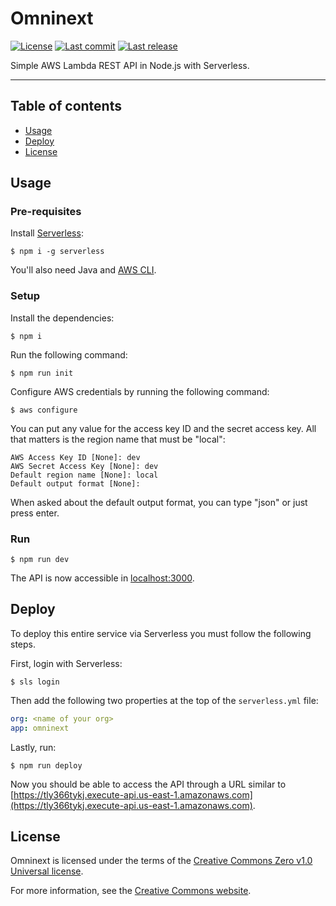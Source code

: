 # Omninext

<p>
	<a href="https://github.com/antogno/omninext/blob/master/LICENSE"><img src="https://img.shields.io/github/license/antogno/omninext" alt="License"></a>
	<a href="https://github.com/antogno/omninext/commits"><img src="https://img.shields.io/github/last-commit/antogno/omninext" alt="Last commit"></a>
	<a href="https://github.com/antogno/omninext/releases/latest"><img src="https://img.shields.io/github/v/tag/antogno/omninext?label=last%20release" alt="Last release"></a>
</p>

Simple AWS Lambda REST API in Node.js with Serverless.

---

## Table of contents

- [Usage](#usage)
- [Deploy](#deploy)
- [License](#license)

## Usage

### Pre-requisites

Install [Serverless](https://www.serverless.com):

```console
$ npm i -g serverless
```

You'll also need Java and [AWS CLI](https://docs.aws.amazon.com/cli/latest/userguide/getting-started-install.html).

### Setup

Install the dependencies:

```console
$ npm i
```

Run the following command:

```console
$ npm run init
```

Configure AWS credentials by running the following command:

```console
$ aws configure
```

You can put any value for the access key ID and the secret access key. All that matters is the region name that must be "local":

```console
AWS Access Key ID [None]: dev
AWS Secret Access Key [None]: dev
Default region name [None]: local
Default output format [None]:
```

When asked about the default output format, you can type "json" or just press enter.

### Run

```
$ npm run dev
```

The API is now accessible in [localhost:3000](http://localhost:3000).

## Deploy

To deploy this entire service via Serverless you must follow the following steps.

First, login with Serverless:

```console
$ sls login
```

Then add the following two properties at the top of the `serverless.yml` file:

```yml
org: <name of your org>
app: omninext
```

Lastly, run:

```console
$ npm run deploy
```

Now you should be able to access the API through a URL similar to [https://tly366tykj.execute-api.us-east-1.amazonaws.com](https://tly366tykj.execute-api.us-east-1.amazonaws.com).

## License

Omninext is licensed under the terms of the [Creative Commons Zero v1.0 Universal license](https://github.com/antogno/omninext/blob/master/LICENSE).

For more information, see the [Creative Commons website](https://creativecommons.org/publicdomain/zero/1.0).
